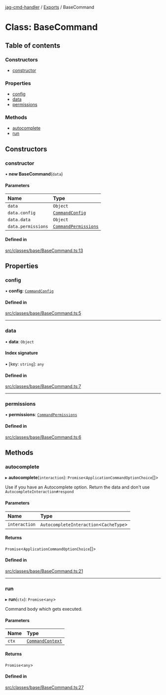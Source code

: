 [jag-cmd-handler](../README.md) / [Exports](../modules.md) / BaseCommand

# Class: BaseCommand

## Table of contents

### Constructors

- [constructor](BaseCommand.md#constructor)

### Properties

- [config](BaseCommand.md#config)
- [data](BaseCommand.md#data)
- [permissions](BaseCommand.md#permissions)

### Methods

- [autocomplete](BaseCommand.md#autocomplete)
- [run](BaseCommand.md#run)

## Constructors

### constructor

• **new BaseCommand**(`data`)

#### Parameters

| Name | Type |
| :------ | :------ |
| `data` | `Object` |
| `data.config` | [`CommandConfig`](../interfaces/Types.CommandConfig.md) |
| `data.data` | `Object` |
| `data.permissions` | [`CommandPermissions`](../interfaces/Types.CommandPermissions.md) |

#### Defined in

[src/classes/base/BaseCommand.ts:13](https://github.com/JAGUARAVI/JagCmdHandler/blob/76c0a4e/src/classes/base/BaseCommand.ts#L13)

## Properties

### config

• **config**: [`CommandConfig`](../interfaces/Types.CommandConfig.md)

#### Defined in

[src/classes/base/BaseCommand.ts:5](https://github.com/JAGUARAVI/JagCmdHandler/blob/76c0a4e/src/classes/base/BaseCommand.ts#L5)

___

### data

• **data**: `Object`

#### Index signature

▪ [key: `string`]: `any`

#### Defined in

[src/classes/base/BaseCommand.ts:7](https://github.com/JAGUARAVI/JagCmdHandler/blob/76c0a4e/src/classes/base/BaseCommand.ts#L7)

___

### permissions

• **permissions**: [`CommandPermissions`](../interfaces/Types.CommandPermissions.md)

#### Defined in

[src/classes/base/BaseCommand.ts:6](https://github.com/JAGUARAVI/JagCmdHandler/blob/76c0a4e/src/classes/base/BaseCommand.ts#L6)

## Methods

### autocomplete

▸ **autocomplete**(`interaction`): `Promise`<`ApplicationCommandOptionChoice`[]\>

Use if you have an Autocomplete option. Return the data and don't use `AutocompleteInteraction#respond`

#### Parameters

| Name | Type |
| :------ | :------ |
| `interaction` | `AutocompleteInteraction`<`CacheType`\> |

#### Returns

`Promise`<`ApplicationCommandOptionChoice`[]\>

#### Defined in

[src/classes/base/BaseCommand.ts:21](https://github.com/JAGUARAVI/JagCmdHandler/blob/76c0a4e/src/classes/base/BaseCommand.ts#L21)

___

### run

▸ **run**(`ctx`): `Promise`<`any`\>

Command body which gets executed.

#### Parameters

| Name | Type |
| :------ | :------ |
| `ctx` | [`CommandContext`](../interfaces/Types.CommandContext.md) |

#### Returns

`Promise`<`any`\>

#### Defined in

[src/classes/base/BaseCommand.ts:27](https://github.com/JAGUARAVI/JagCmdHandler/blob/76c0a4e/src/classes/base/BaseCommand.ts#L27)
